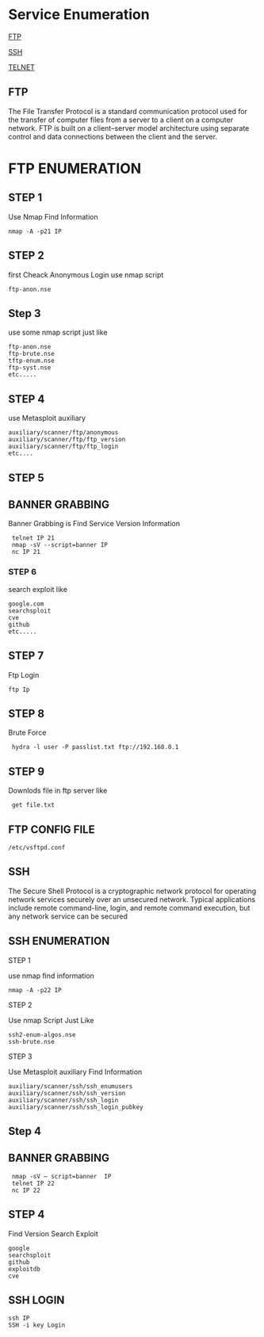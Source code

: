 # Service Enumeration

[FTP](#ftp)

[SSH](#ssh)

[TELNET](#telnet)




 ## FTP 

The File Transfer Protocol is a standard communication protocol used for the transfer of computer files from a server to a client on a computer network. FTP is built on a client–server model architecture using separate control and data connections between the client and the server.
  

# FTP ENUMERATION
  
 ## STEP 1
  Use Nmap Find Information
  
    nmap -A -p21 IP
   
 ## STEP 2
 
 first Cheack Anonymous Login use nmap script 
   
    ftp-anon.nse
    
 ## Step 3
 use some nmap script just like 
 
    ftp-anon.nse
    ftp-brute.nse
    tftp-enum.nse
    ftp-syst.nse
    etc.....    
     
  ## STEP 4
  use Metasploit auxiliary  
  
    auxiliary/scanner/ftp/anonymous
    auxiliary/scanner/ftp/ftp_version
    auxiliary/scanner/ftp/ftp_login
    etc....
    
  ## STEP 5
  ## BANNER GRABBING
   Banner Grabbing is Find Service Version Information
   
     telnet IP 21
     nmap -sV --script=banner IP
     nc IP 21
    
  ### STEP 6
  search exploit like
  
    google.com
    searchsploit
    cve
    github
    etc.....
    
  ## STEP 7
   Ftp Login
  
    ftp Ip
    
  ## STEP 8 
  Brute Force 
  
     hydra -l user -P passlist.txt ftp://192.168.0.1
     
  ## STEP 9
  Downlods file in ftp server like
     
     get file.txt
   
 ## FTP CONFIG FILE 
 
    /etc/vsftpd.conf
   
  
  
 ## SSH 
   
   The Secure Shell Protocol is a cryptographic network protocol for operating network services securely over an unsecured network. Typical applications include remote command-line, login, and remote command execution, but any network service can be secured 


  ## SSH ENUMERATION
  
   STEP 1
    
   use nmap find information
   
    nmap -A -p22 IP
       
   STEP 2
  
  Use nmap Script Just Like
    
    ssh2-enum-algos.nse
    ssh-brute.nse

   STEP 3
   
   Use Metasploit auxiliary Find Information
    
    auxiliary/scanner/ssh/ssh_enumusers
    auxiliary/scanner/ssh/ssh_version
    auxiliary/scanner/ssh/ssh_login 
    auxiliary/scanner/ssh/ssh_login_pubkey
    
   ## Step 4
   ## BANNER GRABBING
     
     nmap -sV — script=banner  IP
     telnet IP 22
     nc IP 22
     
      
   ## STEP 4 
     
   Find Version Search Exploit
    
    google
    searchsploit
    github
    exploitdb
    cve
    
  ## SSH LOGIN
    
    ssh IP
    SSH -i key Login
    
    
    
    
    
 
  
  
  
     
